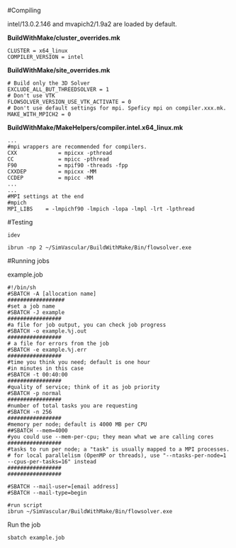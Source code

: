 #Compiling

intel/13.0.2.146 and mvapich2/1.9a2 are loaded by default.

**BuildWithMake/cluster_overrides.mk**
~~~
CLUSTER = x64_linux
COMPILER_VERSION = intel
~~~

**BuildWithMake/site_overrides.mk**
~~~
# Build only the 3D Solver
EXCLUDE_ALL_BUT_THREEDSOLVER = 1
# Don't use VTK
FLOWSOLVER_VERSION_USE_VTK_ACTIVATE = 0
# Don't use default settings for mpi. Speficy mpi on compiler.xxx.mk.
MAKE_WITH_MPICH2 = 0
~~~

**BuildWithMake/MakeHelpers/compiler.intel.x64_linux.mk**
~~~
...
#mpi wrappers are recommended for compilers.
CXX             = mpicxx -pthread
CC              = mpicc -pthread
F90             = mpif90 -threads -fpp
CXXDEP          = mpicxx -MM
CCDEP           = mpicc -MM
...
...
#MPI settings at the end
#mpich
MPI_LIBS    = -lmpichf90 -lmpich -lopa -lmpl -lrt -lpthread
~~~

#Testing

~~~
idev
~~~

~~~
ibrun -np 2 ~/SimVascular/BuildWithMake/Bin/flowsolver.exe
~~~

#Running jobs

example.job
~~~
#!/bin/sh
#SBATCH -A [allocation name]
##################
#set a job name
#SBATCH -J example
#################
#a file for job output, you can check job progress
#SBATCH -o example.%j.out
#################
# a file for errors from the job
#SBATCH -e example.%j.err
#################
#time you think you need; default is one hour
#in minutes in this case
#SBATCH -t 00:40:00
#################
#quality of service; think of it as job priority
#SBATCH -p normal
#################
#number of total tasks you are requesting
#SBATCH -n 256
#################
#memory per node; default is 4000 MB per CPU
##SBATCH --mem=4000
#you could use --mem-per-cpu; they mean what we are calling cores
#################
#tasks to run per node; a "task" is usually mapped to a MPI processes.
# for local parallelism (OpenMP or threads), use "--ntasks-per-node=1 --cpus-per-tasks=16" instead
#################
#################

#SBATCH --mail-user=[email address]
#SBATCH --mail-type=begin

#run script
ibrun ~/SimVascular/BuildWithMake/Bin/flowsolver.exe
~~~

Run the job
~~~
sbatch example.job
~~~
